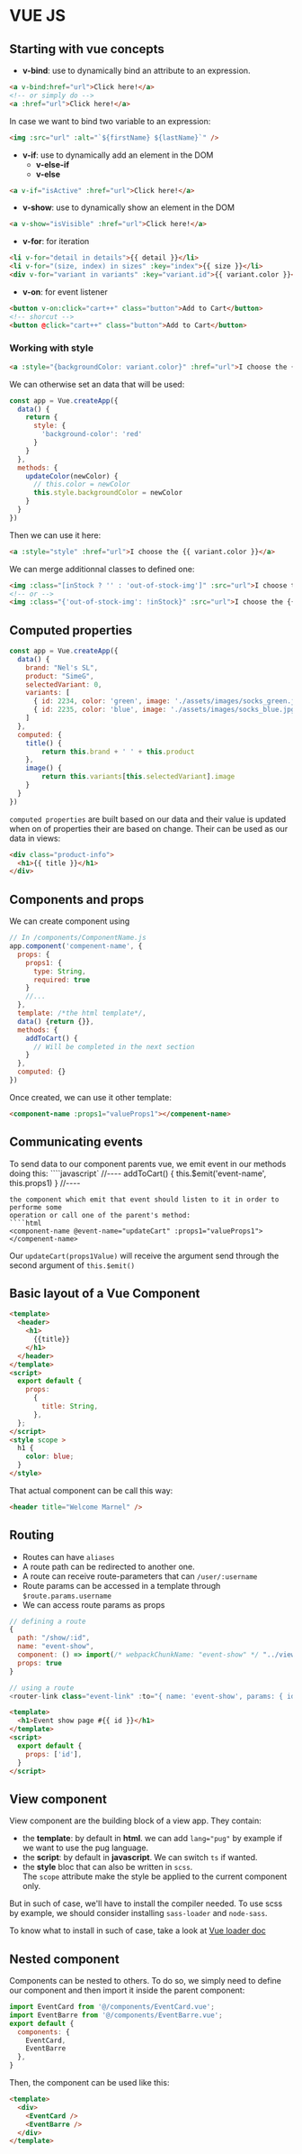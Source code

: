# VUE JS

## Starting with vue concepts
- **v-bind**: use to dynamically bind an attribute to an expression.
````html
<a v-bind:href="url">Click here!</a>
<!-- or simply do -->
<a :href="url">Click here!</a>
`````
In case we want to bind two variable to an expression:
````html
<img :src="url" :alt="`${firstName} ${lastName}`" />
`````

- **v-if**: use to dynamically add an element in the DOM
    - **v-else-if**
    - **v-else**
````html
<a v-if="isActive" :href="url">Click here!</a>
````

- **v-show**: use to dynamically show an element in the DOM
````html
<a v-show="isVisible" :href="url">Click here!</a>
````

- **v-for**: for iteration
````html
<li v-for="detail in details">{{ detail }}</li>
<li v-for="(size, index) in sizes" :key="index">{{ size }}</li>
<div v-for="variant in variants" :key="variant.id">{{ variant.color }}</div>
````

- **v-on**: for event listener
````html
<button v-on:click="cart++" class="button">Add to Cart</button>
<!-- shorcut -->
<button @click="cart++" class="button">Add to Cart</button>
````

### Working with style
````html
<a :style="{backgroundColor: variant.color}" :href="url">I choose the {{ variant.color }}</a>
````
We can otherwise set an data that will be used:
````javascript
const app = Vue.createApp({
  data() {
    return {
      style: {
        'background-color': 'red'
      }
    }
  },
  methods: {
    updateColor(newColor) {
      // this.color = newColor
      this.style.backgroundColor = newColor
    }
  }
})
````
Then we can use it here:
````html
<a :style="style" :href="url">I choose the {{ variant.color }}</a>
````

We can merge additionnal classes to defined one:
````html
<img :class="[inStock ? '' : 'out-of-stock-img']" :src="url">I choose the {{ variant.color }}</img>
<!-- or -->
<img :class="{'out-of-stock-img': !inStock}" :src="url">I choose the {{ variant.color }}</img>
````

## Computed properties
````javascript
const app = Vue.createApp({
  data() {
    brand: "Nel's SL",
    product: "SimeG",
    selectedVariant: 0,
    variants: [
      { id: 2234, color: 'green', image: './assets/images/socks_green.jpg', quantity: 50 },
      { id: 2235, color: 'blue', image: './assets/images/socks_blue.jpg', quantity: 0 },
    ]
  },
  computed: {
    title() {
        return this.brand + ' ' + this.product
    },
    image() {
        return this.variants[this.selectedVariant].image
    }
  }
})
````
``computed properties`` are built based on our data and their value is updated when on of
properties their are based on change. Their can be used as our data in views:
````html
<div class="product-info">
  <h1>{{ title }}</h1>
</div>
````

## Components and props
We can create component using
````javascript
// In /components/ComponentName.js
app.component('compenent-name', {
  props: {
    props1: {
      type: String,
      required: true
    }
    //...
  },
  template: /*the html template*/,
  data() {return {}},
  methods: {
    addToCart() {
      // Will be completed in the next section
    }
  },
  computed: {}
})
````
Once created, we can use it other template:
````html
<component-name :props1="valueProps1"></compenent-name>
````

## Communicating events
To send data to our component parents vue, we emit event in our methods doing this:
````javascript`
//----
addToCart() {
this.$emit('event-name', this.props1)
}
//----
````
the component which emit that event should listen to it in order to performe some 
operation or call one of the parent's method:
````html
<component-name @event-name="updateCart" :props1="valueProps1"></compenent-name>
````
Our ``updateCart(props1Value)`` will receive the argument send through the second
argument of ``this.$emit()``


## Basic layout of a Vue Component

```html
<template>
  <header>
    <h1>
      {{title}}
    </h1>
  </header>
</template>
<script>
  export default {
    props:
      {
        title: String,
      },
  };
</script>
<style scope >
  h1 {
    color: blue;
  }
</style>
```

That actual component can be call this way:

```html
<header title="Welcome Marnel" />
```

## Routing
- Routes can have ``aliases``
- A route path can be redirected to another one.
- A route can receive route-parameters that can ``/user/:username``
- Route params can be accessed in a template through ``$route.params.username``
- We can access route params as props
````javascript
// defining a route
{
  path: "/show/:id",
  name: "event-show",
  component: () => import(/* webpackChunkName: "event-show" */ "../views/EventShow.vue"),
  props: true
}

// using a route
<router-link class="event-link" :to="{ name: 'event-show', params: { id: 1 }}">Event Show</router-link>
````
`````html
<template>
  <h1>Event show page #{{ id }}</h1>
</template>
<script>
  export default {
    props: ['id'],
  }
</script>
`````

## View component
View component are the building block of a view app. They contain:
- the **template**: by default in **html**. we can add ``lang="pug"`` by
  example if we want to use the pug language.
- the **script**: by default in **javascript**. We can switch ``ts`` if wanted.
- the **style** bloc that can also be written in ``scss``.\
  The ``scope`` attribute make the style be applied to the current component only.

But in such of case, we'll have to install the compiler needed. To use scss by
example, we should consider installing ``sass-loader`` and ``node-sass``.

To know what to install in such of case, take a look at [Vue loader doc](https://vue-loader.vuejs.org/guide/pre-processors.html)

## Nested component
Components can be nested to others. To do so, we simply need to 
define our component and then import it inside the parent component:
````javascript
import EventCard from '@/components/EventCard.vue';
import EventBarre from '@/components/EventBarre.vue';
export default {
  components: {
    EventCard,
    EventBarre
  },
}
````

Then, the component can be used like this:
````html
<template>
  <div>
    <EventCard />
    <EventBarre />
  </div>
</template>
````










